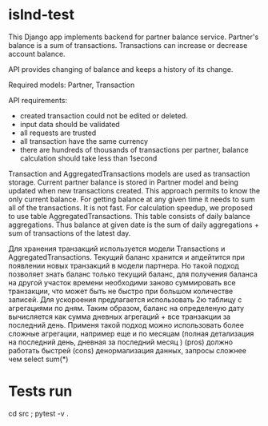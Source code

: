 # islnd-test

This Django app implements backend for partner balance service. Partner's balance is a sum of transactions. Transactions can increase or decrease account balance.

API provides changing of balance and keeps a history of its change.

Required models: Partner, Transaction

API requirements:
- created transaction could not be edited or deleted.
- input data should be validated
- all requests are trusted
- all transaction have the same currency
- there are hundreds of thousands of transactions per partner, balance calculation should take less than 1second


Transaction and AggregatedTransactions models are used as transaction storage.
Current partner balance is stored in Partner model and being updated when new transactions created. This approach permits to know the only current balance. For getting balance at any given time it needs to sum all of the transactions. It is not fast. For calculation speedup, we proposed to use table AggregatedTransactions. This table consists of daily balance aggregations. Thus balance at given date is the sum of daily aggregations + sum of transactions of the latest day.




Для хранения транзакций используется модели Transactions и AggregatedTransactions.
Текущий баланс хранится и апдейтится при появлении новых транзакций в модели партнера. 
Но такой подход позволяет знать баланс только текущий баланс, 
для получения баланса на другой участок времени необходими заново суммировать все транзакции, 
что может быть не быстро при большом количестве записей. 
Для ускороения предлагается использовать 2ю таблицу с агрегациями по дням. 
Таким образом, баланс на определеную дату вычисляется как сумма дневных агрегаций + 
все транзакции за последний день. Применя такой подход можно использовать более сложные агрегации, например еще и по месяцам (полная детализация на последний день, дневная за последний месяц )
(pros) должно работать быстрей
(cons) денормализация данных, запросы сложнее чем select sum(*) 


# Tests run

cd src ; pytest -v .